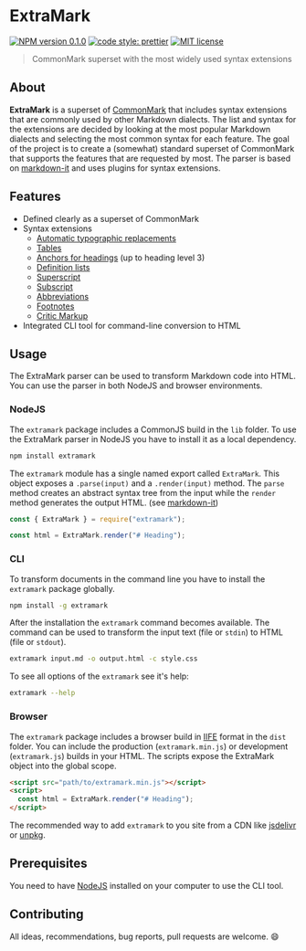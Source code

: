 # ExtraMark

[![NPM version 0.1.0](https://img.shields.io/badge/npm-0.1.0-blue.svg)](https://npmjs.com/package/extramark)
[![code style: prettier](https://img.shields.io/badge/code_style-prettier-ff69b4.svg)](https://github.com/prettier/prettier)
[![MIT license](https://img.shields.io/badge/license-MIT-green.svg)](https://github.com/vimtaai/extramark/blob/master/LICENSE.md)

> CommonMark superset with the most widely used syntax extensions

## About

**ExtraMark** is a superset of [CommonMark](https://commonmark.org/) that includes syntax extensions that are commonly used by other Markdown dialects. The list and syntax for the extensions are decided by looking at the most popular Markdown dialects and selecting the most common syntax for each feature. The goal of the project is to create a (somewhat) standard superset of CommonMark that supports the features that are requested by most. The parser is based on [markdown-it](https://github.com/markdown-it/markdown-it) and uses plugins for syntax extensions.

## Features

- Defined clearly as a superset of CommonMark
- Syntax extensions
  - [Automatic typographic replacements][typographer]
  - [Tables][table]
  - [Anchors for headings][anchor] (up to heading level 3)
  - [Definition lists][deflist]
  - [Superscript][superscript]
  - [Subscript][subscript]
  - [Abbreviations][abbreviation]
  - [Footnotes][footnote]
  - [Critic Markup][critic-markup]
- Integrated CLI tool for command-line conversion to HTML

[typographer]: https://github.com/markdown-it/markdown-it/blob/master/lib/rules_core/replacements.js
[table]: https://help.github.com/articles/organizing-information-with-tables/
[anchor]: https://github.com/valeriangalliat/markdown-it-anchor
[deflist]: https://github.com/markdown-it/markdown-it-deflist
[superscript]: https://github.com/markdown-it/markdown-it-sup
[subscript]: https://github.com/markdown-it/markdown-it-sub
[abbreviation]: https://github.com/markdown-it/markdown-it-abbr
[footnote]: https://github.com/markdown-it/markdown-it-footnote
[critic-markup]: http://criticmarkup.com/

## Usage

The ExtraMark parser can be used to transform Markdown code into HTML. You can use the parser in both NodeJS and browser environments.

### NodeJS

The `extramark` package includes a CommonJS build in the `lib` folder. To use the ExtraMark parser in NodeJS you have to install it as a local dependency.

```bash
npm install extramark
```

The `extramark` module has a single named export called `ExtraMark`. This object exposes a `.parse(input)` and a `.render(input)` method. The `parse` method creates an abstract syntax tree from the input while the `render` method generates the output HTML. (see [markdown-it](https://github.com/markdown-it/markdown-it))

```js
const { ExtraMark } = require("extramark");

const html = ExtraMark.render("# Heading");
```

### CLI

To transform documents in the command line you have to install the `extramark` package globally.

```bash
npm install -g extramark
```

After the installation the `extramark` command becomes available. The command can be used to transform the input text (file or `stdin`) to HTML (file or `stdout`).

```bash
extramark input.md -o output.html -c style.css
```

To see all options of the `extramark` see it's help:

```bash
extramark --help
```

### Browser

The `extramark` package includes a browser build in [IIFE]() format in the `dist` folder. You can include the production (`extramark.min.js`) or development (`extramark.js`) builds in your HTML. The scripts expose the ExtraMark object into the global scope.

```html
<script src="path/to/extramark.min.js"></script>
<script>
  const html = ExtraMark.render("# Heading");
</script>
```

The recommended way to add `extramark` to you site from a CDN like [jsdelivr](https://www.jsdelivr.com/package/npm/extramark) or [unpkg](https://unpkg.com/extramark).

## Prerequisites

You need to have [NodeJS](https://nodejs.org) installed on your computer to use the CLI tool.

## Contributing

All ideas, recommendations, bug reports, pull requests are welcome. :smile:
